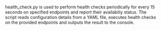 health_check.py is used to perform health checks periodically for every 15 seconds on specified endpoints and report their availabiliy status. The script reads configuration details from a YAML file, executes health checks on the provided endpoints and outputs the result to the console.

